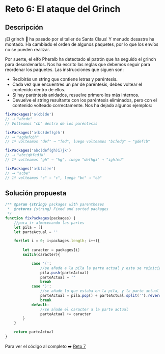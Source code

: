 # Reto 6: El ataque del Grinch
## Descripción
¡El grinch 👹 ha pasado por el taller de Santa Claus! Y menudo desastre ha montado. Ha cambiado el orden de algunos paquetes, por lo que los envíos no se pueden realizar.

Por suerte, el elfo Pheralb ha detectado el patrón que ha seguido el grinch para desordenarlos. Nos ha escrito las reglas que debemos seguir para reordenar los paquetes. Las instrucciones que siguen son:

* Recibirás un string que contiene letras y paréntesis.
* Cada vez que encuentres un par de paréntesis, debes voltear el contenido dentro de ellos.
* Si hay paréntesis anidados, resuelve primero los más internos.
* Devuelve el string resultante con los paréntesis eliminados, pero con el contenido volteado correctamente.
Nos ha dejado algunos ejemplos:
```js
fixPackages('a(cb)de')
// ➞ "abcde"
// Volteamos "cb" dentro de los paréntesis

fixPackages('a(bc(def)g)h')
// ➞ "agdefcbh"
// 1º volteamos "def" → "fed", luego volteamos "bcfedg" → "gdefcb"

fixPackages('abc(def(gh)i)jk')
// ➞ "abcighfedjk"
// 1º volteamos "gh" → "hg", luego "defhgi" → "ighfed"

fixPackages('a(b(c))e')
// ➞ "acbe"
// 1º volteamos "c" → "c", luego "bc" → "cb"
```

## Solución propuesta

```js
/** @param {string} packages with parentheses
 *  @returns {string} Fixed and sorted packages
 */
function fixPackages(packages) {
    //para ir almacenando las partes
    let pila = []
    let parteActual = ''

    for(let i = 0; i<packages.length; i++){
    
        let caracter = packages[i]
        switch(caracter){

            case '(':
                //se añade a la pila la parte actual y esta se reinicia
                pila.push(parteActual)
                parteActual = ''
                break
            case ')':
                //se añade lo que estaba en la pila, y la parte actual se le da la vuelta
                parteActual = pila.pop() + parteActual.split('').reverse().join('')
                break
            default:
                //se añade el caracter a la parte actual
                parteActual += caracter
        }
    }

    return parteActual
}
```
Para ver el código al completo :arrow_right:
[Reto 7](https://github.com/Sara-404/adventjs-2024/blob/main/reto7.js)